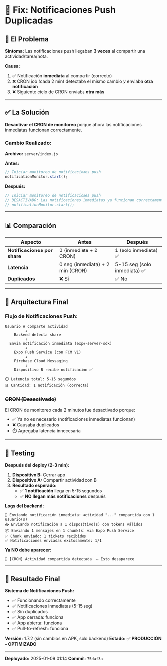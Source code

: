 # 🔧 Fix: Notificaciones Push Duplicadas

## 🐛 El Problema

**Síntoma:** Las notificaciones push llegaban **3 veces** al compartir una actividad/tarea/nota.

**Causa:** 
1. ✅ Notificación **inmediata** al compartir (correcto)
2. ❌ CRON job (cada 2 min) detectaba el mismo cambio y enviaba **otra notificación**
3. ❌ Siguiente ciclo de CRON enviaba **otra más**

---

## ✅ La Solución

**Desactivar el CRON de monitoreo** porque ahora las notificaciones inmediatas funcionan correctamente.

### Cambio Realizado:

**Archivo:** `server/index.js`

**Antes:**
```javascript
// Iniciar monitoreo de notificaciones push
notificationMonitor.start();
```

**Después:**
```javascript
// Iniciar monitoreo de notificaciones push
// DESACTIVADO: Las notificaciones inmediatas ya funcionan correctamente
// notificationMonitor.start();
```

---

## 📊 Comparación

| Aspecto | Antes | Después |
|---------|-------|---------|
| **Notificaciones por share** | 3 (inmediata + 2 CRON) | 1 (solo inmediata) ✅ |
| **Latencia** | 0 seg (inmediata) + 2 min (CRON) | 5-15 seg (solo inmediata) ✅ |
| **Duplicados** | ❌ Sí | ✅ No |

---

## 🎯 Arquitectura Final

### Flujo de Notificaciones Push:

```
Usuario A comparte actividad
         ↓
    Backend detecta share
         ↓
  Envía notificación inmediata (expo-server-sdk)
         ↓
    Expo Push Service (con FCM V1)
         ↓
    Firebase Cloud Messaging
         ↓
    Dispositivo B recibe notificación ✅
    
⏱️ Latencia total: 5-15 segundos
📊 Cantidad: 1 notificación (correcta)
```

### ~~CRON (Desactivado)~~

El CRON de monitoreo cada 2 minutos fue desactivado porque:
- ✅ Ya no es necesario (notificaciones inmediatas funcionan)
- ❌ Causaba duplicados
- ⏱️ Agregaba latencia innecesaria

---

## 🧪 Testing

**Después del deploy (2-3 min):**

1. **Dispositivo B:** Cerrar app
2. **Dispositivo A:** Compartir actividad con B
3. **Resultado esperado:**
   - ✅ **1 notificación** llega en 5-15 segundos
   - ✅ **NO llegan más notificaciones** después

**Logs del backend:**
```
📅 Enviando notificación inmediata: actividad "..." compartida con 1 usuario(s)
📤 Enviando notificación a 1 dispositivo(s) con tokens válidos
📦 Enviando 1 mensajes en 1 chunk(s) via Expo Push Service
✅ Chunk enviado: 1 tickets recibidos
✅ Notificaciones enviadas exitosamente: 1/1
```

**Ya NO debe aparecer:**
```
📅 [CRON] Actividad compartida detectada  ← Esto desaparece
```

---

## 🎉 Resultado Final

**Sistema de Notificaciones Push:**
- ✅ Funcionando correctamente
- ✅ Notificaciones inmediatas (5-15 seg)
- ✅ Sin duplicados
- ✅ App cerrada: funciona
- ✅ App abierta: funciona
- ✅ Pull-to-refresh: funciona

**Versión:** 1.7.2 (sin cambios en APK, solo backend)
**Estado:** ✅ **PRODUCCIÓN - OPTIMIZADO**

---

**Deployado:** 2025-01-09 01:14
**Commit:** `75daf3a`
